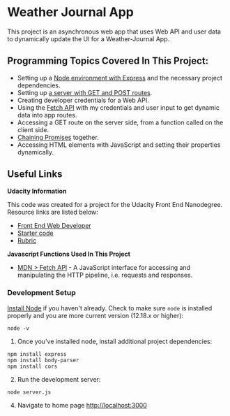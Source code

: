 # Weather Journal App
This project is an asynchronous web app that uses Web API and user data to dynamically update the UI for a Weather-Journal App.

## Programming Topics Covered In This Project:
* Setting up a [Node environment with Express](https://developer.mozilla.org/en-US/docs/Learn/Server-side/Express_Nodejs/Introduction) and the necessary project dependencies.
* Setting up [a server with GET and POST routes](https://expressjs.com/en/guide/routing.html).
* Creating developer credentials for a Web API.
* Using the [Fetch API](https://developer.mozilla.org/en-US/docs/Web/API/Fetch_API/Using_Fetch) with my credentials and user input to get dynamic data into app routes.
* Accessing a GET route on the server side, from a function called on the client side.
* [Chaining Promises](https://javascript.info/promise-chaining) together.
* Accessing HTML elements with JavaScript and setting their properties dynamically.

## Useful Links
**Udacity Information**

This code was created for a project for the Udacity Front End Nanodegree.  Resource links are listed below:

* [Front End Web Developer](https://www.udacity.com/course/front-end-web-developer-nanodegree--nd0011)
* [Starter code](https://github.com/udacity/fend/tree/refresh-2019/projects/weather-journal-app)
* [Rubric](https://review.udacity.com/#!/rubrics/2655/view)

**Javascript Functions Used In This Project**
* [MDN > Fetch API](https://developer.mozilla.org/en-US/docs/Web/API/Fetch_API/Using_Fetch) - A JavaScript interface for accessing and manipulating the HTTP pipeline, i.e. requests and responses.

### Development Setup
[Install Node](https://nodejs.org/en/) if you haven't already. Check to make sure `node` is installed properly and you are more current version (12.18.x or higher):

  ```
  node -v
  ```

1. Once you've installed node, install additional project dependencies:
  ```
  npm install express
  npm install body-parser
  npm install cors
  ```

2. Run the development server:
  ```
  node server.js
  ```

4. Navigate to home page [http://localhost:3000](http://localhost:3000)

